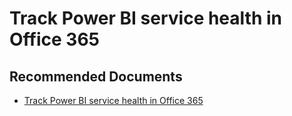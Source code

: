   <properties
	pageTitle="track service health"
	description="track service health"
	service="microsoft.PowerBIDedicated"
	resource="capacities"
	authors="pjfreitas"
	ms.author="pfreitas"	
	displayOrder="1020"
	selfHelpType="generic"
	supportTopicIds="32628159"
	productPesIds="16334"
	cloudEnvironments="public, MoonCake, fairfax" 
	articleId="6e11a789-3129-a511-244e-5afa150be260"
/>

# Track Power BI service health in Office 365

## **Recommended Documents**

* [Track Power BI service health in Office 365](https://docs.microsoft.com/power-bi/service-admin-health)
